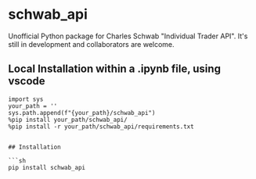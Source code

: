 # schwab_api
Unofficial Python package for Charles Schwab "Individual Trader API". It's still in development and collaborators are welcome.

## Local Installation within a .ipynb file, using vscode
```
import sys
your_path = ''
sys.path.append(f"{your_path}/schwab_api")
%pip install your_path/schwab_api/
%pip install -r your_path/schwab_api/requirements.txt


## Installation

```sh
pip install schwab_api



